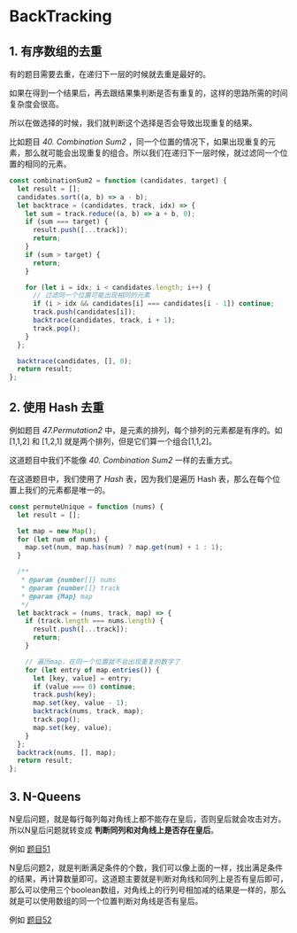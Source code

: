 # BackTracking

## 1. 有序数组的去重

有的题目需要去重，在递归下一层的时候就去重是最好的。

如果在得到一个结果后，再去跟结果集判断是否有重复的，这样的思路所需的时间复杂度会很高。

所以在做选择的时候，我们就判断这个选择是否会导致出现重复的结果。

比如题目 *40. Combination Sum2* ，同一个位置的情况下，如果出现重复的元素，那么就可能会出现重复的组合。所以我们在递归下一层时候，就过滤同一个位置的相同的元素。

```javascript
const combinationSum2 = function (candidates, target) {
  let result = [];
  candidates.sort((a, b) => a - b);
  let backtrace = (candidates, track, idx) => {
    let sum = track.reduce((a, b) => a + b, 0);
    if (sum === target) {
      result.push([...track]);
      return;
    }
    if (sum > target) {
      return;
    }

    for (let i = idx; i < candidates.length; i++) {
      // 过滤同一个位置可能出现相同的元素
      if (i > idx && candidates[i] === candidates[i - 1]) continue;
      track.push(candidates[i]);
      backtrace(candidates, track, i + 1);
      track.pop();
    }
  };

  backtrace(candidates, [], 0);
  return result;
};
```

## 2. 使用 Hash 去重

例如题目 *47.Permutation2* 中，是元素的排列，每个排列的元素都是有序的。如 [1,1,2] 和 [1,2,1] 就是两个排列，但是它们算一个组合[1,1,2]。

这道题目中我们不能像 *40. Combination Sum2* 一样的去重方式。

在这道题目中，我们使用了 *Hash* 表，因为我们是遍历 Hash 表，那么在每个位置上我们的元素都是唯一的。

```javascript
const permuteUnique = function (nums) {
  let result = [];

  let map = new Map();
  for (let num of nums) {
    map.set(num, map.has(num) ? map.get(num) + 1 : 1);
  }

  /**
   * @param {number[]} nums
   * @param {number[]} track
   * @param {Map} map
   */
  let backtrack = (nums, track, map) => {
    if (track.length === nums.length) {
      result.push([...track]);
      return;
    }

    // 遍历map，在同一个位置就不会出现重复的数字了
    for (let entry of map.entries()) {
      let [key, value] = entry;
      if (value === 0) continue;
      track.push(key);
      map.set(key, value - 1);
      backtrack(nums, track, map);
      track.pop();
      map.set(key, value);
    }
  };
  backtrack(nums, [], map);
  return result;
};
```

## 3. N-Queens

N皇后问题，就是每行每列每对角线上都不能存在皇后，否则皇后就会攻击对方。所以N皇后问题就转变成 **判断同列和对角线上是否存在皇后**。

例如 [题目51](./51.N-Queens.js)

N皇后问题2，就是判断满足条件的个数，我们可以像上面的一样，找出满足条件的结果，再计算数量即可。这道题主要就是判断对角线和同列上是否有皇后即可，那么可以使用三个boolean数组，对角线上的行列号相加减的结果是一样的，那么就是可以使用数组的同一个位置判断对角线是否有皇后。

例如 [题目52](./52.N-Queens2.js)
